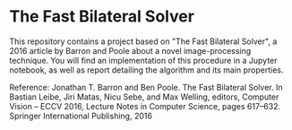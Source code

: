 # The Fast Bilateral Solver

This repository contains a project based on "The Fast Bilateral Solver", a 2016 article by Barron and Poole about a novel image-processing technique.
You will find an implementation of this procedure in a Jupyter notebook, as well as report detailing the algorithm and its main properties.

Reference:
Jonathan T. Barron and Ben Poole. The Fast Bilateral Solver. In Bastian Leibe, Jiri Matas, Nicu Sebe, and Max Welling, editors, Computer Vision – ECCV 2016, Lecture Notes in Computer Science, pages 617–632. Springer International Publishing, 2016
